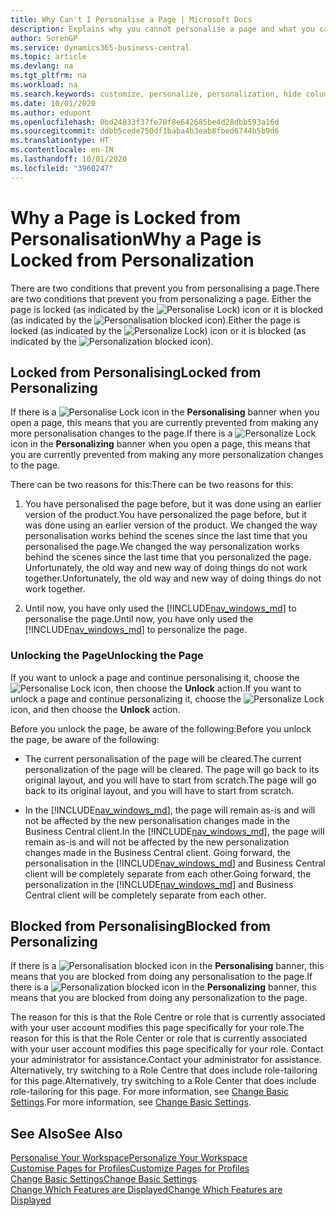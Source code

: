 ```yaml
---
title: Why Can't I Personalise a Page | Microsoft Docs
description: Explains why you cannot personalise a page and what you can do to unlock it so you can personalise it.
author: SorenGP
ms.service: dynamics365-business-central
ms.topic: article
ms.devlang: na
ms.tgt_pltfrm: na
ms.workload: na
ms.search.keywords: customize, personalize, personalization, hide columns, remove fields, move fields
ms.date: 10/01/2020
ms.author: edupont
ms.openlocfilehash: 0bd24833f37fe70f8e642685be4d28dbb593a16d
ms.sourcegitcommit: ddbb5cede750df1baba4b3eab8fbed6744b5b9d6
ms.translationtype: HT
ms.contentlocale: en-IN
ms.lasthandoff: 10/01/2020
ms.locfileid: "3960247"
---
```

# <a name="why-a-page-is-locked-from-personalization"></a><span data-ttu-id="b453e-103">Why a Page is Locked from Personalisation</span><span class="sxs-lookup"><span data-stu-id="b453e-103">Why a Page is Locked from Personalization</span></span>

<span data-ttu-id="b453e-104">There are two conditions that prevent you from personalising a page.</span><span class="sxs-lookup"><span data-stu-id="b453e-104">There are two conditions that prevent you from personalizing a page.</span></span> <span data-ttu-id="b453e-105">Either the page is locked (as indicated by the ![Personalise Lock](media/personalization-lock-icon.png "Personalise lock")) icon or it is blocked (as indicated by the ![Personalisation blocked](media/personalization-blocked-icon.png "Personalisation blocked") icon).</span><span class="sxs-lookup"><span data-stu-id="b453e-105">Either the page is locked (as indicated by the ![Personalize Lock](media/personalization-lock-icon.png "Personalize lock")) icon or it is blocked (as indicated by the ![Personalization blocked](media/personalization-blocked-icon.png "Personalization blocked") icon).</span></span>

## <a name="locked-from-personalizing"></a><span data-ttu-id="b453e-106">Locked from Personalising</span><span class="sxs-lookup"><span data-stu-id="b453e-106">Locked from Personalizing</span></span>

<span data-ttu-id="b453e-107">If there is a ![Personalise Lock](media/personalization-lock-icon.png "Personalise lock") icon in the **Personalising** banner when you open a page, this means that you are currently prevented from making any more personalisation changes to the page.</span><span class="sxs-lookup"><span data-stu-id="b453e-107">If there is a ![Personalize Lock](media/personalization-lock-icon.png "Personalize lock") icon in the **Personalizing** banner when you open a page, this means that you are currently prevented from making any more personalization changes to the page.</span></span>

<!-- This is because we changed the way personalization works behind the scenes since the last time that you personalized the page. Unfortunately, the old way and new of doing things do not work together.

The page currently includes the last personalization changes that you made. If you want to continue personalizing the page, then you can choose the lock icon and then **Unlock**. Just be aware that if you choose to unlock the page, the current personalization of the page will be cleared, and you will have to start from scratch.
-->

<span data-ttu-id="b453e-108">There can be two reasons for this:</span><span class="sxs-lookup"><span data-stu-id="b453e-108">There can be two reasons for this:</span></span>

1. <span data-ttu-id="b453e-109">You have personalised the page before, but it was done using an earlier version of the product.</span><span class="sxs-lookup"><span data-stu-id="b453e-109">You have personalized the page before, but it was done using an earlier version of the product.</span></span> <span data-ttu-id="b453e-110">We changed the way personalisation works behind the scenes since the last time that you personalised the page.</span><span class="sxs-lookup"><span data-stu-id="b453e-110">We changed the way personalization works behind the scenes since the last time that you personalized the page.</span></span> <span data-ttu-id="b453e-111">Unfortunately, the old way and new way of doing things do not work together.</span><span class="sxs-lookup"><span data-stu-id="b453e-111">Unfortunately, the old way and new way of doing things do not work together.</span></span>

2. <span data-ttu-id="b453e-112">Until now, you have only used the [!INCLUDE[nav_windows_md](includes/nav_windows_md.md)] to personalise the page.</span><span class="sxs-lookup"><span data-stu-id="b453e-112">Until now, you have only used the [!INCLUDE[nav_windows_md](includes/nav_windows_md.md)] to personalize the page.</span></span>

### <a name="unlocking-the-page"></a><span data-ttu-id="b453e-113">Unlocking the Page</span><span class="sxs-lookup"><span data-stu-id="b453e-113">Unlocking the Page</span></span>

<span data-ttu-id="b453e-114">If you want to unlock a page and continue personalising it, choose the ![Personalise Lock](media/personalization-lock-icon.png "Personalise lock") icon, then choose the **Unlock** action.</span><span class="sxs-lookup"><span data-stu-id="b453e-114">If you want to unlock a page and continue personalizing it, choose the ![Personalize Lock](media/personalization-lock-icon.png "Personalize lock") icon, and then choose the **Unlock** action.</span></span>  

<span data-ttu-id="b453e-115">Before you unlock the page, be aware of the following:</span><span class="sxs-lookup"><span data-stu-id="b453e-115">Before you unlock the page, be aware of the following:</span></span>

- <span data-ttu-id="b453e-116">The current personalisation of the page will be cleared.</span><span class="sxs-lookup"><span data-stu-id="b453e-116">The current personalization of the page will be cleared.</span></span> <span data-ttu-id="b453e-117">The page will go back to its original layout, and you will have to start from scratch.</span><span class="sxs-lookup"><span data-stu-id="b453e-117">The page will go back to its original layout, and you will have to start from scratch.</span></span>

- <span data-ttu-id="b453e-118">In the [!INCLUDE[nav_windows_md](includes/nav_windows_md.md)], the page will remain as-is and will not be affected by the new personalisation changes made in the Business Central client.</span><span class="sxs-lookup"><span data-stu-id="b453e-118">In the [!INCLUDE[nav_windows_md](includes/nav_windows_md.md)], the page will remain as-is and will not be affected by the new personalization changes made in the Business Central client.</span></span> <span data-ttu-id="b453e-119">Going forward, the personalisation in the [!INCLUDE[nav_windows_md](includes/nav_windows_md.md)] and Business Central client will be completely separate from each other.</span><span class="sxs-lookup"><span data-stu-id="b453e-119">Going forward, the personalization in the [!INCLUDE[nav_windows_md](includes/nav_windows_md.md)] and Business Central client will be completely separate from each other.</span></span>

## <a name="blocked-from-personalizing"></a><span data-ttu-id="b453e-120">Blocked from Personalising</span><span class="sxs-lookup"><span data-stu-id="b453e-120">Blocked from Personalizing</span></span>

<span data-ttu-id="b453e-121">If there is a ![Personalisation blocked](media/personalization-blocked-icon.png "Personalisation blocked") icon in the **Personalising** banner, this means that you are blocked from doing any personalisation to the page.</span><span class="sxs-lookup"><span data-stu-id="b453e-121">If there is a ![Personalization blocked](media/personalization-blocked-icon.png "Personalization blocked") icon in the **Personalizing** banner, this means that you are blocked from doing any personalization to the page.</span></span>

<!-- Only text is translated, so removing this image for non-English UX reasons.  ![Personalize blocked](media/personalization-blocked.png "Personalize lock") -->

<span data-ttu-id="b453e-122">The reason for this is that the Role Centre or role that is currently associated with your user account modifies this page specifically for your role.</span><span class="sxs-lookup"><span data-stu-id="b453e-122">The reason for this is that the Role Center or role that is currently associated with your user account modifies this page specifically for your role.</span></span> <span data-ttu-id="b453e-123">Contact your administrator for assistance.</span><span class="sxs-lookup"><span data-stu-id="b453e-123">Contact your administrator for assistance.</span></span> <span data-ttu-id="b453e-124">Alternatively, try switching to a Role Centre that does include role-tailoring for this page.</span><span class="sxs-lookup"><span data-stu-id="b453e-124">Alternatively, try switching to a Role Center that does include role-tailoring for this page.</span></span> <span data-ttu-id="b453e-125">For more information, see [Change Basic Settings](ui-change-basic-settings.md).</span><span class="sxs-lookup"><span data-stu-id="b453e-125">For more information, see [Change Basic Settings](ui-change-basic-settings.md).</span></span>

## <a name="see-also"></a><span data-ttu-id="b453e-126">See Also</span><span class="sxs-lookup"><span data-stu-id="b453e-126">See Also</span></span>
[<span data-ttu-id="b453e-127">Personalise Your Workspace</span><span class="sxs-lookup"><span data-stu-id="b453e-127">Personalize Your Workspace</span></span>](ui-personalization-user.md)  
[<span data-ttu-id="b453e-128">Customise Pages for Profiles</span><span class="sxs-lookup"><span data-stu-id="b453e-128">Customize Pages for Profiles</span></span>](ui-personalization-manage.md)  
[<span data-ttu-id="b453e-129">Change Basic Settings</span><span class="sxs-lookup"><span data-stu-id="b453e-129">Change Basic Settings</span></span>](ui-change-basic-settings.md)  
[<span data-ttu-id="b453e-130">Change Which Features are Displayed</span><span class="sxs-lookup"><span data-stu-id="b453e-130">Change Which Features are Displayed</span></span>](ui-experiences.md)  

